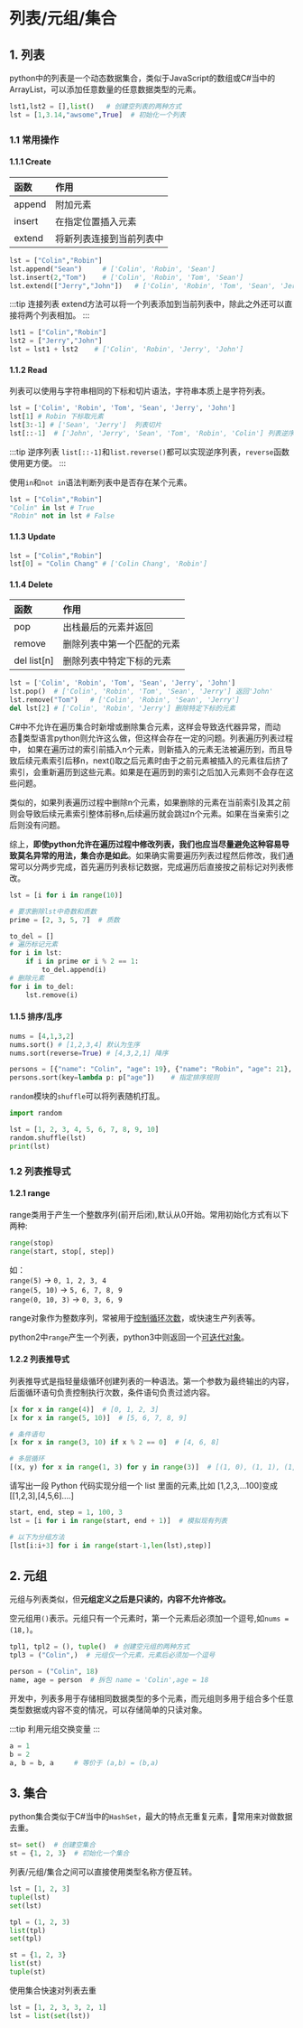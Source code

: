 # 列表/元组/集合

## 1. 列表
python中的列表是一个动态数据集合，类似于JavaScript的数组或C#当中的ArrayList，可以添加任意数量的任意数据类型的元素。

```py
lst1,lst2 = [],list()   # 创建空列表的两种方式
lst = [1,3.14,"awsome",True]  # 初始化一个列表
```
### 1.1 常用操作
#### 1.1.1 Create
函数|作用
:-|:-
append|附加元素
insert|在指定位置插入元素
extend|将新列表连接到当前列表中

```py
lst = ["Colin","Robin"]
lst.append("Sean")     # ['Colin', 'Robin', 'Sean']
lst.insert(2,"Tom")    # ['Colin', 'Robin', 'Tom', 'Sean']
lst.extend(["Jerry","John"])   # ['Colin', 'Robin', 'Tom', 'Sean', 'Jerry', 'John']
```

:::tip 连接列表
extend方法可以将一个列表添加到当前列表中，除此之外还可以直接将两个列表相加。
:::

```py
lst1 = ["Colin","Robin"]
lst2 = ["Jerry","John"]
lst = lst1 + lst2    # ['Colin', 'Robin', 'Jerry', 'John']
```

#### 1.1.2 Read
列表可以使用与字符串相同的下标和切片语法，字符串本质上是字符列表。

```py
lst = ['Colin', 'Robin', 'Tom', 'Sean', 'Jerry', 'John']
lst[1] # Robin 下标取元素
lst[3:-1] # ['Sean', 'Jerry']  列表切片
lst[::-1]  # ['John', 'Jerry', 'Sean', 'Tom', 'Robin', 'Colin'] 列表逆序
```

:::tip 逆序列表
`list[::-1]`和`list.reverse()`都可以实现逆序列表，`reverse`函数使用更方便。
:::

使用`in`和`not in`语法判断列表中是否存在某个元素。
```py
lst = ["Colin","Robin"]
"Colin" in lst # True
"Robin" not in lst # False
```

#### 1.1.3 Update
```py
lst = ["Colin","Robin"]
lst[0] = "Colin Chang" # ['Colin Chang', 'Robin']
```

#### 1.1.4 Delete
函数|作用
:-|:-
pop|出栈最后的元素并返回
remove|删除列表中第一个匹配的元素
del list[n]|删除列表中特定下标的元素

```py
lst = ['Colin', 'Robin', 'Tom', 'Sean', 'Jerry', 'John']
lst.pop()  # ['Colin', 'Robin', 'Tom', 'Sean', 'Jerry'] 返回'John'
lst.remove("Tom")   # ['Colin', 'Robin', 'Sean', 'Jerry'] 
del lst[2] # ['Colin', 'Robin', 'Jerry'] 删除特定下标的元素
```

C#中不允许在遍历集合时新增或删除集合元素，这样会导致迭代器异常，而动态类型语言python则允许这么做，但这样会存在一定的问题。列表遍历列表过程中，
如果在遍历过的索引前插入n个元素，则新插入的元素无法被遍历到，而且导致后续元素索引后移n，next()取之后元素时由于之前元素被插入的元素往后挤了索引，会重新遍历到这些元素。如果是在遍历到的索引之后加入元素则不会存在这些问题。

类似的，如果列表遍历过程中删除n个元素，如果删除的元素在当前索引及其之前则会导致后续元素索引整体前移n,后续遍历就会跳过n个元素。如果在当亲索引之后则没有问题。

综上，**即使python允许在遍历过程中修改列表，我们也应当尽量避免这种容易导致莫名异常的用法，集合亦是如此**。如果确实需要遍历列表过程然后修改，我们通常可以分两步完成，首先遍历列表标记数据，完成遍历后直接按之前标记对列表修改。
```py
lst = [i for i in range(10)]

# 要求删除lst中奇数和质数
prime = [2, 3, 5, 7]  # 质数

to_del = []
# 遍历标记元素
for i in lst:
    if i in prime or i % 2 == 1:
        to_del.append(i)
# 删除元素
for i in to_del:
    lst.remove(i)
```

#### 1.1.5 排序/乱序
```py
nums = [4,1,3,2]
nums.sort() # [1,2,3,4] 默认为生序
nums.sort(reverse=True) # [4,3,2,1] 降序

persons = [{"name": "Colin", "age": 19}, {"name": "Robin", "age": 21}, {"name": "Sean", "age": 20}]
persons.sort(key=lambda p: p["age"])    # 指定排序规则
```

`random`模块的`shuffle`可以将列表随机打乱。
```py
import random

lst = [1, 2, 3, 4, 5, 6, 7, 8, 9, 10]
random.shuffle(lst)
print(lst)
```

### 1.2 列表推导式
#### 1.2.1 range
range类用于产生一个整数序列(前开后闭),默认从0开始。常用初始化方式有以下两种:

```py
range(stop)
range(start, stop[, step])
```

如：<br/>
`range(5)` -> `0, 1, 2, 3, 4`<br/>
`range(5, 10)` -> `5, 6, 7, 8, 9`<br/>
`range(0, 10, 3)` -> `0, 3, 6, 9`

range对象作为整数序列，常被用于[控制循环次数](processctrl.md#_2-2-for-in)，或快速生产列表等。

python2中`range`产生一个列表，python3中则返回一个[可迭代对象](../senior/iterator.md#_1-可迭代对象)。

#### 1.2.2 列表推导式
列表推导式是指轻量级循环创建列表的一种语法。第一个参数为最终输出的内容，后面循环语句负责控制执行次数，条件语句负责过滤内容。
```py
[x for x in range(4)]  # [0, 1, 2, 3]
[x for x in range(5, 10)]  # [5, 6, 7, 8, 9]

# 条件语句
[x for x in range(3, 10) if x % 2 == 0]  # [4, 6, 8]

# 多层循环
[(x, y) for x in range(1, 3) for y in range(3)]  # [(1, 0), (1, 1), (1, 2), (2, 0), (2, 1), (2, 2)]
```

请写出一段 Python 代码实现分组一个 list 里面的元素,比如 [1,2,3,...100]变成 [[1,2,3],[4,5,6]....]
```py
start, end, step = 1, 100, 3
lst = [i for i in range(start, end + 1)]  # 模拟现有列表

# 以下为分组方法
[lst[i:i+3] for i in range(start-1,len(lst),step)]
```

## 2. 元组
元组与列表类似，但**元组定义之后是只读的，内容不允许修改。**

空元组用`()`表示。元组只有一个元素时，第一个元素后必须加一个逗号,如`nums = (18,)`。

```py
tpl1, tpl2 = (), tuple()  # 创建空元组的两种方式
tpl3 = ("Colin",)  # 元组仅一个元素，元素后必须加一个逗号

person = ("Colin", 18)
name, age = person  # 拆包 name = 'Colin',age = 18
```

开发中，列表多用于存储相同数据类型的多个元素，而元组则多用于组合多个任意类型数据或内容不变的情况，可以存储简单的只读对象。

:::tip 
利用元组交换变量
:::
```py
a = 1
b = 2
a, b = b, a     # 等价于 (a,b) = (b,a)
```

## 3. 集合
python集合类似于C#当中的`HashSet`，最大的特点无重复元素，常用来对做数据去重。

```py
st= set()  # 创建空集合
st = {1, 2, 3}  # 初始化一个集合
```

列表/元组/集合之间可以直接使用类型名称方便互转。
```py
lst = [1, 2, 3]
tuple(lst)
set(lst)

tpl = (1, 2, 3)
list(tpl)
set(tpl)

st = {1, 2, 3}
list(st)
tuple(st)
```

使用集合快速对列表去重
```py
lst = [1, 2, 3, 3, 2, 1]
lst = list(set(lst))
```